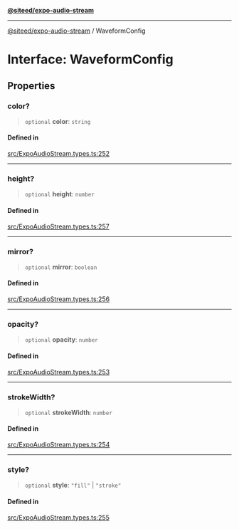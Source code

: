 [**@siteed/expo-audio-stream**](../README.md)

***

[@siteed/expo-audio-stream](../README.md) / WaveformConfig

# Interface: WaveformConfig

## Properties

### color?

> `optional` **color**: `string`

#### Defined in

[src/ExpoAudioStream.types.ts:252](https://github.com/deeeed/expo-audio-stream/blob/f2e75c7e592b97e8421396014c638f22c616cded/packages/expo-audio-stream/src/ExpoAudioStream.types.ts#L252)

***

### height?

> `optional` **height**: `number`

#### Defined in

[src/ExpoAudioStream.types.ts:257](https://github.com/deeeed/expo-audio-stream/blob/f2e75c7e592b97e8421396014c638f22c616cded/packages/expo-audio-stream/src/ExpoAudioStream.types.ts#L257)

***

### mirror?

> `optional` **mirror**: `boolean`

#### Defined in

[src/ExpoAudioStream.types.ts:256](https://github.com/deeeed/expo-audio-stream/blob/f2e75c7e592b97e8421396014c638f22c616cded/packages/expo-audio-stream/src/ExpoAudioStream.types.ts#L256)

***

### opacity?

> `optional` **opacity**: `number`

#### Defined in

[src/ExpoAudioStream.types.ts:253](https://github.com/deeeed/expo-audio-stream/blob/f2e75c7e592b97e8421396014c638f22c616cded/packages/expo-audio-stream/src/ExpoAudioStream.types.ts#L253)

***

### strokeWidth?

> `optional` **strokeWidth**: `number`

#### Defined in

[src/ExpoAudioStream.types.ts:254](https://github.com/deeeed/expo-audio-stream/blob/f2e75c7e592b97e8421396014c638f22c616cded/packages/expo-audio-stream/src/ExpoAudioStream.types.ts#L254)

***

### style?

> `optional` **style**: `"fill"` \| `"stroke"`

#### Defined in

[src/ExpoAudioStream.types.ts:255](https://github.com/deeeed/expo-audio-stream/blob/f2e75c7e592b97e8421396014c638f22c616cded/packages/expo-audio-stream/src/ExpoAudioStream.types.ts#L255)
